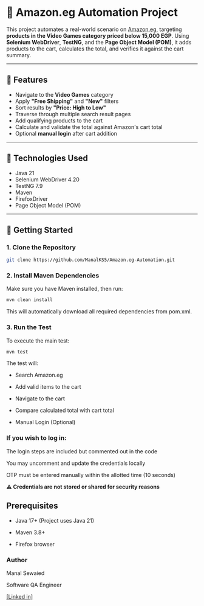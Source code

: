 # 🛒 Amazon.eg Automation Project

This project automates a real-world scenario on [Amazon.eg](https://www.amazon.eg), targeting **products in the Video Games category priced below 15,000 EGP**. Using **Selenium WebDriver**, **TestNG**, and the **Page Object Model (POM)**, it adds products to the cart, calculates the total, and verifies it against the cart summary.

---

## 📌 Features

- Navigate to the **Video Games** category
- Apply **"Free Shipping"** and **"New"** filters
- Sort results by **"Price: High to Low"**
- Traverse through multiple search result pages
- Add qualifying products to the cart
- Calculate and validate the total against Amazon's cart total
- Optional **manual login** after cart addition

---

## 🧰 Technologies Used

- Java 21
- Selenium WebDriver 4.20
- TestNG 7.9
- Maven
- FirefoxDriver
- Page Object Model (POM)

---

## 🚀 Getting Started

### 1. **Clone the Repository**

```bash
git clone https://github.com/ManalKS5/Amazon.eg-Automation.git
```
### 2. **Install Maven Dependencies**
   Make sure you have Maven installed, then run:
```bash
mvn clean install
```
This will automatically download all required dependencies from pom.xml.

### 3. **Run the Test**

To execute the main test:
```bash
mvn test
```

The test will:

- Search Amazon.eg

- Add valid items to the cart

- Navigate to the cart

- Compare calculated total with cart total

- Manual Login (Optional)

### **If you wish to log in:**

The login steps are included but commented out in the code

You may uncomment and update the credentials locally

OTP must be entered manually within the allotted time (10 seconds)

**⚠️ Credentials are not stored or shared for security reasons**

## **Prerequisites**

- Java 17+ (Project uses Java 21)

- Maven 3.8+

- Firefox browser



### **Author**

Manal Sewaied

Software QA Engineer

[[Linked in]](https://www.linkedin.com/in/manal-sewaied-76bb18216/)
